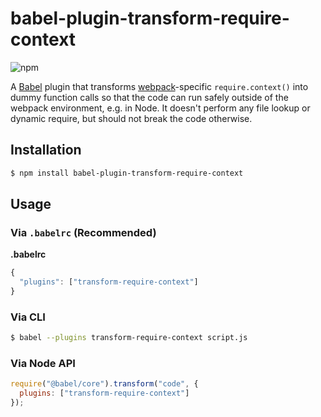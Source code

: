 # babel-plugin-transform-require-context

![npm](https://img.shields.io/npm/dw/babel-plugin-transform-require-context)

A [Babel](http://babeljs.io) plugin that transforms [webpack](https://webpack.js.org/)-specific `require.context()`
into dummy function calls so that the code can run safely outside of the webpack environment, e.g. in Node.
It doesn't perform any file lookup or dynamic require, but should not break the code otherwise.

## Installation

```sh
$ npm install babel-plugin-transform-require-context
```

## Usage

### Via `.babelrc` (Recommended)

**.babelrc**

```javascript
{
  "plugins": ["transform-require-context"]
}
```

### Via CLI

```sh
$ babel --plugins transform-require-context script.js
```

### Via Node API

```javascript
require("@babel/core").transform("code", {
  plugins: ["transform-require-context"]
});
```
